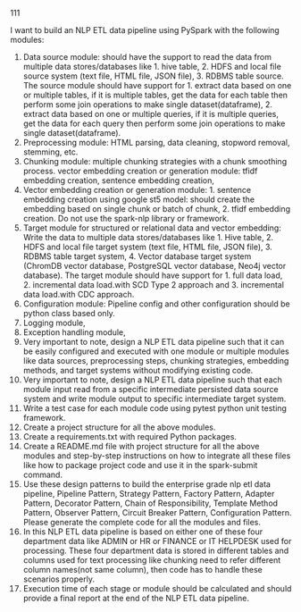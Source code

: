 111

I want to build an NLP ETL data pipeline using PySpark with the following modules: 

1. Data source module: should have the support to read the data from multiple data stores/databases like 1. hive table, 2. HDFS and local file source system (text file, HTML file, JSON file), 3. RDBMS table source. The source module should have support for 1. extract data based on one or multiple tables, if it is multiple tables, get the data for each table then perform some join operations to make single dataset(dataframe), 2. extract data based on one or multiple queries, if it is multiple queries, get the data for each query then perform some join operations to make single dataset(dataframe).
2. Preprocessing module: HTML parsing, data cleaning, stopword removal, stemming, etc.
3. Chunking module: multiple chunking strategies with a chunk smoothing process.
vector embedding creation or generation module: tfidf embedding creation, sentence embedding creation,
4. Vector embedding creation or generation module: 1. sentence embedding creation using google st5 model: should create the embedding based on single chunk or batch of chunk, 2. tfidf embedding creation. Do not use the spark-nlp library or framework. 
5. Target module for structured or relational data and vector embedding: Write the data to multiple data stores/databases like 1. Hive table, 2. HDFS and local file target system (text file, HTML file, JSON file), 3. RDBMS table target system, 4. Vector database target system (ChromDB vector database, PostgreSQL vector database, Neo4j vector database). The target module should have support for 1. full data load, 2. incremental data load.with SCD Type 2 approach and 3. incremental data load.with CDC approach.
6. Configuration module: Pipeline config and other configuration should be python class based only.
7. Logging module,
8. Exception handling module,
9. Very important to note, design a NLP ETL data pipeline such that it can be easily configured and executed with one module or multiple modules like data sources, preprocessing steps, chunking strategies, embedding methods, and target systems without modifying existing code. 
10. Very important to note, design a NLP ETL data pipeline such that each module input read from a specific intermediate persisted data source system and write module output to specific intermediate target system.
11. Write a test case for each module code using pytest python unit testing framework.
12. Create a project structure for all the above modules.
13. Create a requirements.txt with required Python packages.
14. Create a README.md file with project structure for all the above modules and step-by-step instructions on how to integrate all these files like how to package project code and use it in the spark-submit command.
15. Use these design patterns to build the enterprise grade nlp etl data pipeline,
Pipeline Pattern, Strategy Pattern, Factory Pattern, Adapter Pattern, Decorator Pattern, Chain of Responsibility, Template Method Pattern, Observer Pattern, Circuit Breaker Pattern, Configuration Pattern. Please generate the complete code for all the modules and files.
16. In this NLP ETL data pipeline is based on either one of these four department data like ADMIN or HR or FINANCE or IT HELPDESK used for processing. These four department data is stored in different tables and columns used for text processing like chunking need to refer different column names(not same column), then code has to handle these scenarios properly.
17. Execution time of each stage or module should be calculated and should provide a final report at the end of the NLP ETL data pipeline.


